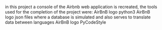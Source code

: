 <h1 aling="center">
<AIRBNB THE CONSOLE>
</h1>
in this project a console of the Airbnb web application is recreated, the tools used for the completion of the project were:
AirBnB logo python3
AirBnB logo json files where a database is simulated and also serves to translate data between languages
AirBnB logo PyCodeStyle
